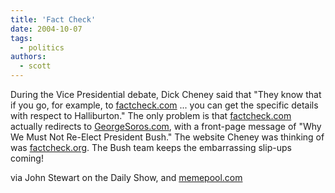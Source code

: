 ```yaml
---
title: 'Fact Check'
date: 2004-10-07
tags:
  - politics
authors:
  - scott
---
```


During the Vice Presidential debate, Dick Cheney said that "They know that if you go, for example, to [factcheck.com](http://www.factcheck.com/) ... you can get the specific details with respect to Halliburton." The only problem is that [factcheck.com](http://www.factcheck.com/) actually redirects to [GeorgeSoros.com](http://www.georgesoros.com/), with a front-page message of "Why We Must Not Re-Elect President Bush." The website Cheney was thinking of was [factcheck.org](http://www.factcheck.org/). The Bush team keeps the embarrassing slip-ups coming!

via John Stewart on the Daily Show, and [memepool.com](http://www.memepool.com/)
